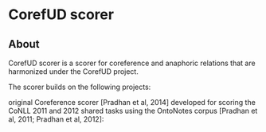 # CorefUD scorer

## About

CorefUD scorer is a scorer for coreference and anaphoric relations that are harmonized under the CorefUD project.

The scorer builds on the following projects:

original Coreference scorer [Pradhan et al, 2014] developed for scoring the CoNLL 2011 and 2012 shared tasks using the OntoNotes corpus [Pradhan et al, 2011; Pradhan et al, 2012]:

